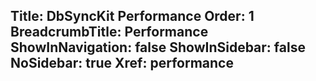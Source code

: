 ﻿﻿Title: DbSyncKit Performance
Order: 1
BreadcrumbTitle: Performance
ShowInNavigation: false
ShowInSidebar: false
NoSidebar: true
Xref: performance
---

